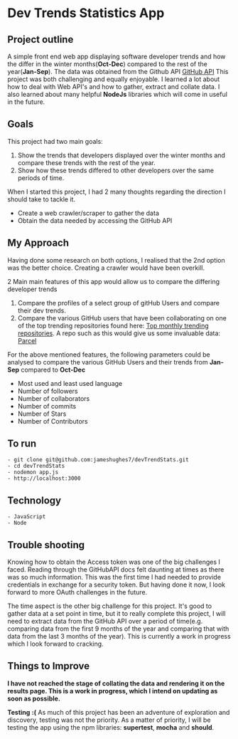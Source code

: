 # Dev Trends Statistics App


Project outline
---
A simple front end web app displaying software developer trends and how the differ in the winter months(**Oct-Dec**) compared to the rest of the year(**Jan-Sep**). The data was obtained from the Github API <a href="https://developer.github.com/v3/​​">GitHub API</a>
This project was both challenging and equally enjoyable.
I learned a lot about how to deal with Web API's and how to gather,
extract and collate data. I also learned about many helpful **NodeJs** libraries which will come in useful in the future.


Goals
---
This project had two main goals:
1. Show the trends that developers displayed over the winter months and compare these trends with the rest of the year.
2. Show how these trends differed to other developers over the same periods of time.

When I started this project, I had 2 many thoughts regarding the direction I should take to tackle it.
- Create a web crawler/scraper to gather the data
- Obtain the data needed by accessing the GitHub API


My Approach
---
Having done some research on both options, I realised that the 2nd option was the better choice. Creating a crawler would have been overkill.

2 Main main features of this app would allow us to compare the differing developer trends
1. Compare the profiles of a select group of gitHub Users and compare their dev trends.
2. Compare the various GitHub users that have been collaborating on one of the top trending repositories found here: <a href="https://github.com/trending?since=monthly">Top monthly trending repositories</a>.
A repo such as this would give us some invaluable data: <a href="https://github.com/parcel-bundler/parcel">Parcel</a>

For the above mentioned features, the following parameters could be analysed to compare the various GitHub Users and their trends from **Jan-Sep** compared to **Oct-Dec**
- Most used and least used language
- Number of followers
- Number of collaborators
- Number of commits
- Number of Stars
- Number of Contributors


To run
---
```
- git clone git@github.com:jameshughes7/devTrendStats.git
- cd devTrendStats
- nodemon app.js
- http://localhost:3000
```


Technology
---
```
- JavaScript
- Node
```


Trouble shooting
---
Knowing how to obtain the Access token was one of the big challenges I faced. Reading through the GitHubAPI docs felt daunting at times as there was so much information. This was the first time I had needed to provide credentials in exchange for a security token. But having done it now, I look forward to more OAuth challenges in the future.

The time aspect is the other big challenge for this project. It's good to gather data at a set point in time, but it to really complete this project, I will need to extract data from the GitHub API over a period of time(e.g. comparing data from the first 9 months of the year and comparing that with data from the last 3 months of the year). This is currently a work in progress which I look forward to cracking.


Things to Improve
---
**I have not reached the stage of collating the data and rendering it on the results page. This is a work in progress, which I intend on updating as soon as possible.**

__Testing__ __:(__ As much of this project has been an adventure of exploration and discovery, testing was not the priority. As a matter of priority, I will be testing the app using the npm libraries: **supertest**, **mocha** and **should**.
